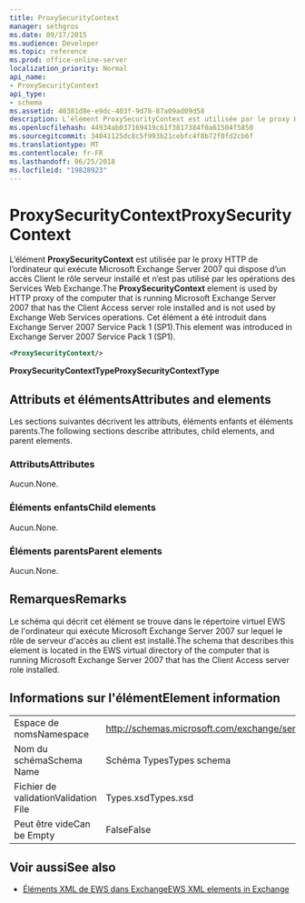 ```yaml
---
title: ProxySecurityContext
manager: sethgros
ms.date: 09/17/2015
ms.audience: Developer
ms.topic: reference
ms.prod: office-online-server
localization_priority: Normal
api_name:
- ProxySecurityContext
api_type:
- schema
ms.assetid: 40381d8e-e9dc-403f-9d78-87a09ad09d58
description: L’élément ProxySecurityContext est utilisée par le proxy HTTP de l’ordinateur qui exécute Microsoft Exchange Server 2007 qui dispose d’un accès Client le rôle serveur installé et n’est pas utilisé par les opérations des Services Web Exchange. Cet élément a été introduit dans Exchange Server 2007 Service Pack 1 (SP1).
ms.openlocfilehash: 44934ab037169419c61f3817384f0a61504f5850
ms.sourcegitcommit: 34041125dc8c5f993b21cebfc4f8b72f0fd2cb6f
ms.translationtype: MT
ms.contentlocale: fr-FR
ms.lasthandoff: 06/25/2018
ms.locfileid: "19828923"
---
```

# <a name="proxysecuritycontext"></a><span data-ttu-id="54d6b-104">ProxySecurityContext</span><span class="sxs-lookup"><span data-stu-id="54d6b-104">ProxySecurityContext</span></span>

<span data-ttu-id="54d6b-105">L’élément **ProxySecurityContext** est utilisée par le proxy HTTP de l’ordinateur qui exécute Microsoft Exchange Server 2007 qui dispose d’un accès Client le rôle serveur installé et n’est pas utilisé par les opérations des Services Web Exchange.</span><span class="sxs-lookup"><span data-stu-id="54d6b-105">The **ProxySecurityContext** element is used by HTTP proxy of the computer that is running Microsoft Exchange Server 2007 that has the Client Access server role installed and is not used by Exchange Web Services operations.</span></span> <span data-ttu-id="54d6b-106">Cet élément a été introduit dans Exchange Server 2007 Service Pack 1 (SP1).</span><span class="sxs-lookup"><span data-stu-id="54d6b-106">This element was introduced in Exchange Server 2007 Service Pack 1 (SP1).</span></span> 
  
```xml
<ProxySecurityContext/>
```

 <span data-ttu-id="54d6b-107">**ProxySecurityContextType**</span><span class="sxs-lookup"><span data-stu-id="54d6b-107">**ProxySecurityContextType**</span></span>
## <a name="attributes-and-elements"></a><span data-ttu-id="54d6b-108">Attributs et éléments</span><span class="sxs-lookup"><span data-stu-id="54d6b-108">Attributes and elements</span></span>

<span data-ttu-id="54d6b-109">Les sections suivantes décrivent les attributs, éléments enfants et éléments parents.</span><span class="sxs-lookup"><span data-stu-id="54d6b-109">The following sections describe attributes, child elements, and parent elements.</span></span>
  
### <a name="attributes"></a><span data-ttu-id="54d6b-110">Attributs</span><span class="sxs-lookup"><span data-stu-id="54d6b-110">Attributes</span></span>

<span data-ttu-id="54d6b-111">Aucun.</span><span class="sxs-lookup"><span data-stu-id="54d6b-111">None.</span></span>
  
### <a name="child-elements"></a><span data-ttu-id="54d6b-112">Éléments enfants</span><span class="sxs-lookup"><span data-stu-id="54d6b-112">Child elements</span></span>

<span data-ttu-id="54d6b-113">Aucun.</span><span class="sxs-lookup"><span data-stu-id="54d6b-113">None.</span></span>
  
### <a name="parent-elements"></a><span data-ttu-id="54d6b-114">Éléments parents</span><span class="sxs-lookup"><span data-stu-id="54d6b-114">Parent elements</span></span>

<span data-ttu-id="54d6b-115">Aucun.</span><span class="sxs-lookup"><span data-stu-id="54d6b-115">None.</span></span>
  
## <a name="remarks"></a><span data-ttu-id="54d6b-116">Remarques</span><span class="sxs-lookup"><span data-stu-id="54d6b-116">Remarks</span></span>

<span data-ttu-id="54d6b-117">Le schéma qui décrit cet élément se trouve dans le répertoire virtuel EWS de l'ordinateur qui exécute Microsoft Exchange Server 2007 sur lequel le rôle de serveur d'accès au client est installé.</span><span class="sxs-lookup"><span data-stu-id="54d6b-117">The schema that describes this element is located in the EWS virtual directory of the computer that is running Microsoft Exchange Server 2007 that has the Client Access server role installed.</span></span>
  
## <a name="element-information"></a><span data-ttu-id="54d6b-118">Informations sur l'élément</span><span class="sxs-lookup"><span data-stu-id="54d6b-118">Element information</span></span>

|||
|:-----|:-----|
|<span data-ttu-id="54d6b-119">Espace de noms</span><span class="sxs-lookup"><span data-stu-id="54d6b-119">Namespace</span></span>  <br/> |http://schemas.microsoft.com/exchange/services/2006/types  <br/> |
|<span data-ttu-id="54d6b-120">Nom du schéma</span><span class="sxs-lookup"><span data-stu-id="54d6b-120">Schema Name</span></span>  <br/> |<span data-ttu-id="54d6b-121">Schéma Types</span><span class="sxs-lookup"><span data-stu-id="54d6b-121">Types schema</span></span>  <br/> |
|<span data-ttu-id="54d6b-122">Fichier de validation</span><span class="sxs-lookup"><span data-stu-id="54d6b-122">Validation File</span></span>  <br/> |<span data-ttu-id="54d6b-123">Types.xsd</span><span class="sxs-lookup"><span data-stu-id="54d6b-123">Types.xsd</span></span>  <br/> |
|<span data-ttu-id="54d6b-124">Peut être vide</span><span class="sxs-lookup"><span data-stu-id="54d6b-124">Can be Empty</span></span>  <br/> |<span data-ttu-id="54d6b-125">False</span><span class="sxs-lookup"><span data-stu-id="54d6b-125">False</span></span>  <br/> |
   
## <a name="see-also"></a><span data-ttu-id="54d6b-126">Voir aussi</span><span class="sxs-lookup"><span data-stu-id="54d6b-126">See also</span></span>



- [<span data-ttu-id="54d6b-127">Éléments XML de EWS dans Exchange</span><span class="sxs-lookup"><span data-stu-id="54d6b-127">EWS XML elements in Exchange</span></span>](ews-xml-elements-in-exchange.md)

